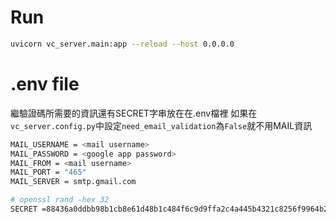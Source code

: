 # Run
```bash
uvicorn vc_server.main:app --reload --host 0.0.0.0
```
# .env file
繼驗證碼所需要的資訊還有SECRET字串放在在.env檔裡
如果在`vc_server.config.py`中設定`need_email_validation`為`False`就不用MAIL資訊
```bash
MAIL_USERNAME = <mail username>
MAIL_PASSWORD = <google app password>
MAIL_FROM = <mail username>
MAIL_PORT = "465"
MAIL_SERVER = smtp.gmail.com

# openssl rand -hex 32
SECRET =88436a0ddbb98b1cb8e61d48b1c484f6c9d9ffa2c4a445b4321c8256f9964b29 
```
